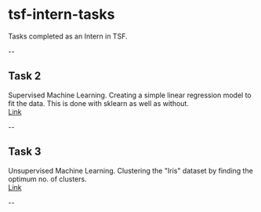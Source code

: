 # tsf-intern-tasks
Tasks completed as an Intern in TSF.

--

## Task 2
Supervised Machine Learning. Creating a simple linear regression model to fit the data. This is done with sklearn as well as without.  
[Link](./Task2)

--

## Task 3
Unsupervised Machine Learning. Clustering the "Iris" dataset by finding the optimum no. of clusters.  
[Link](./Task3)

--
